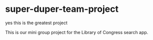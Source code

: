 # super-duper-team-project
yes this is the greatest project

This is our mini group project for the Library of Congress search app.